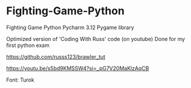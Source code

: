 # Fighting-Game-Python
Fighting Game Python Pycharm 3.12 Pygame library

Optimized version of 'Coding With Russ' code (on youtube)
Done for my first python exam

https://github.com/russs123/brawler_tut

https://youtu.be/s5bd9KMSSW4?si=_pG7V20MaKlzAqCB 

Font: Turok


